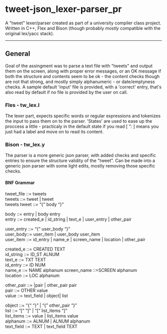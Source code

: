 # tweet-json_lexer-parser_pr
A "tweet" lexer/parser created as part of a university compiler class project. Written in C++, Flex and Bison (though probably _mostly_ compatible with the original lex/yacc stack).

-------------------

## General
Goal of the assingment was to parse a text file with "tweets" and output them on the screen, along with proper error messages, or an OK message if both the structure and contents seem to be ok - the content checks though are not that strong, and mostly simply alphanumeric - or date/emptyness checks.
A sample default 'input' file is provided, with a 'correct' entry, that's also read by default if no file is provided by the user on call.

### Fles - tw_lex.l
The lexer part, expects specific words or regular expressions and tokenizes the input to pass them on to the parser. 'States' are used to ease up the proccess a little - practicaly in the default state if you read  [ *":* ] means you just had a label and move on to read its content.

### Bison - tw_lex.y
The parser is a more generic json parser, with added checks and specific entries to ensure the structure validity of the "tweet". Can be made into a generic json parser with some light edits, mostly removing those specific checks.

#### BNF Grammar
tweet_file ::= tweets  
tweets ::= tweet | tweet  
tweets tweet ::= “{“ body “}”  

body ::= entry | body entry  
entry ::= created_e | id_string | text_e | user_entry | other_pair  

user_entry ::= “{” user_body “}"  
user_body::= user_item | user_body user_item  
user_item ::= id_entry | name_e | screen_name | location | other_pair  

created_e ::= CREATED TEXT  
id_string ::= ID_ST ALNUM  
text_e ::= TXT TEXT  
id_entry ::= ID NUM  
name_e ::= NAME alphanum screen_name ::=SCREEN alphanum  
location ::= LOC alphanum  

other_pair ::= |pair | other_pair pair  
pair ::= OTHER value  
value ::= text_field | object| list  

object ::= “{“ “}” | “{” other_pair “}”  
list ::= “[“ “]” | “[“ list_items “]”  
list_items ::= value | list_items value  
alphanum ::= ALNUM | ALNUM alphanum  
text_field ::= TEXT | text_field TEXT  